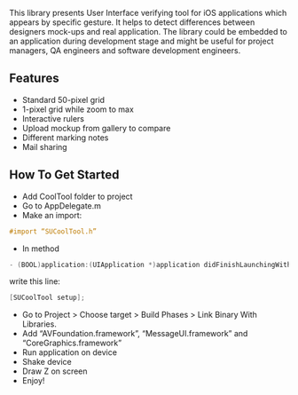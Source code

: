 This library presents User Interface verifying tool for iOS applications which appears by specific gesture. It helps to detect differences between designers mock-ups and real application. The library could be embedded to an application during development stage and might be useful for project managers, QA engineers and software development engineers.


## Features
-  Standard 50-pixel grid
-  1-pixel grid while zoom to max
-  Interactive rulers
-  Upload mockup from gallery to compare
-  Different marking notes
-  Mail sharing


## How To Get Started
-  Add CoolTool folder to project
-  Go to AppDelegate.m 
-  Make an import:

```objective-c
#import “SUCoolTool.h”
```

-  In method 

```objective-c
- (BOOL)application:(UIApplication *)application didFinishLaunchingWithOptions:(NSDictionary *)launchOptions
```

write this line: 

```objective-c
[SUCoolTool setup];
```

-  Go to Project > Choose target > Build Phases > Link Binary With Libraries.
-  Add “AVFoundation.framework”, “MessageUI.framework” and “CoreGraphics.framework”
-  Run application on device
-  Shake device
-  Draw Z on screen
-  Enjoy!
